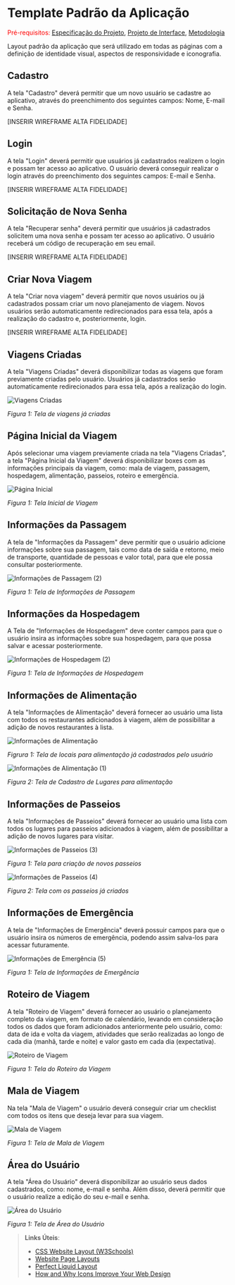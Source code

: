 # Template Padrão da Aplicação

<span style="color:red">Pré-requisitos: <a href="2-Especificação do Projeto.md"> Especificação do Projeto</a></span>, <a href="3-Projeto de Interface.md"> Projeto de Interface</a>, <a href="4-Metodologia.md"> Metodologia</a>

Layout padrão da aplicação que será utilizado em todas as páginas com a definição de identidade visual, aspectos de responsividade e iconografia.

## Cadastro
A tela "Cadastro" deverá permitir que um novo usuário se cadastre ao aplicativo, através do preenchimento dos seguintes campos: Nome, E-mail e Senha.

[INSERIR WIREFRAME ALTA FIDELIDADE]

## Login
A tela "Login" deverá permitir que usuários já cadastrados realizem o login e possam ter acesso ao aplicativo. O usuário deverá conseguir realizar o login através do preenchimento dos seguintes campos: E-mail e Senha.

[INSERIR WIREFRAME ALTA FIDELIDADE]

## Solicitação de Nova Senha
A tela "Recuperar senha" deverá permitir que usuários já cadastrados solicitem uma nova senha e possam ter acesso ao aplicativo. O usuário receberá um código de recuperação em seu email.

[INSERIR WIREFRAME ALTA FIDELIDADE]

## Criar Nova Viagem
A tela "Criar nova viagem" deverá permitir que novos usuários ou já cadastrados possam criar um novo planejamento de viagem. Novos usuários serão automaticamente redirecionados para essa tela, após a realização do cadastro e, posteriormente, login.

[INSERIR WIREFRAME ALTA FIDELIDADE]

## Viagens Criadas
A tela "Viagens Criadas" deverá disponibilizar todas as viagens que foram previamente criadas pelo usuário. Usuários já cadastrados serão automaticamente redirecionados para essa tela, após a realização do login.

![Viagens Criadas](https://github.com/ICEI-PUC-Minas-PMV-ADS/pmv-ads-2024-1-e3-proj-mov-t7-roteiriza/assets/127251265/09b558ef-a9de-4bbf-8d79-3e267ae4bf3d)

_Figura 1: Tela de viagens já criadas_

## Página Inicial da Viagem
Após selecionar uma viagem previamente criada na tela "Viagens Criadas", a tela "Página Inicial da Viagem" deverá disponibilizar boxes com as informações principais da viagem, como: mala de viagem, passagem, hospedagem, alimentação, passeios, roteiro e emergência.

![Página Inicial](https://github.com/ICEI-PUC-Minas-PMV-ADS/pmv-ads-2024-1-e3-proj-mov-t7-roteiriza/assets/127251265/a5c15408-4ae9-46ff-9610-33b03e37534f)

_Figura 1: Tela Inicial de Viagem_

## Informações da Passagem
A tela de "Informações da Passagem" deve permitir que o usuário adicione informações sobre sua passagem, tais como data de saída e retorno, meio de transporte, quantidade de pessoas e valor total, para que ele possa consultar posteriormente.

![Informações de Passagem (2)](https://github.com/ICEI-PUC-Minas-PMV-ADS/pmv-ads-2024-1-e3-proj-mov-t7-roteiriza/assets/127251265/1088edb8-6235-4f2c-8c91-fa306a37c13a)

_Figura 1: Tela de Informações de Passagem_


## Informações da Hospedagem
A Tela de "Informações de Hospedagem" deve conter campos para que o usuário insira as informações sobre sua hospedagem, para que possa salvar e acessar posteriormente.

![Informações de Hospedagem (2)](https://github.com/ICEI-PUC-Minas-PMV-ADS/pmv-ads-2024-1-e3-proj-mov-t7-roteiriza/assets/127251265/514edd10-4579-4820-9997-837aa409a8bf)

_Figura 1: Tela de Informações de Hospedagem_

## Informações de Alimentação
A tela "Informações de Alimentação" deverá fornecer ao usuário uma lista com todos os restaurantes adicionados à viagem, além de possibilitar a adição de novos restaurantes à lista.

![Informações de Alimentação](https://github.com/ICEI-PUC-Minas-PMV-ADS/pmv-ads-2024-1-e3-proj-mov-t7-roteiriza/assets/127251265/3bfa2da5-2399-4fd1-87d4-20ba1cec9ff4)

_Figrura 1: Tela de locais para alimentação já cadastrados pelo usuário_

![Informações de Alimentação (1)](https://github.com/ICEI-PUC-Minas-PMV-ADS/pmv-ads-2024-1-e3-proj-mov-t7-roteiriza/assets/127251265/a2502a1a-f09d-448f-b113-dd0cfae4ae76)

_Figura 2: Tela de Cadastro de Lugares para alimentação_

## Informações de Passeios
A tela "Informações de Passeios" deverá fornecer ao usuário uma lista com todos os lugares para passeios adicionados à viagem, além de possibilitar a adição de novos lugares para visitar.

![Informações de Passeios (3)](https://github.com/ICEI-PUC-Minas-PMV-ADS/pmv-ads-2024-1-e3-proj-mov-t7-roteiriza/assets/127251265/3f18f505-4827-4c6f-9f0c-626dac91b4ab)

_Figura 1: Tela para criação de novos passeios_

![Informações de Passeios (4)](https://github.com/ICEI-PUC-Minas-PMV-ADS/pmv-ads-2024-1-e3-proj-mov-t7-roteiriza/assets/127251265/e218665d-b9e5-4684-b96d-5737aeb6331f)

_Figura 2: Tela com os passeios já criados_


## Informações de Emergência
A tela de "Informações de Emergência" deverá possuir campos para que o usuário insira os números de emergência, podendo assim salva-los para acessar futuramente.

![Informações de Emergência (5)](https://github.com/ICEI-PUC-Minas-PMV-ADS/pmv-ads-2024-1-e3-proj-mov-t7-roteiriza/assets/127251265/d093758c-300a-41bb-a33b-8d8443b205a6)


_Figura 1: Tela de Informações de Emergência_

## Roteiro de Viagem
A tela "Roteiro de Viagem" deverá fornecer ao usuário o planejamento completo da viagem, em formato de calendário, levando em consideração todos os dados que foram adicionados anteriormente pelo usuário, como: data de ida e volta da viagem, atividades que serão realizadas ao longo de cada dia (manhã, tarde e noite) e valor gasto em cada dia (expectativa).

![Roteiro de Viagem](https://github.com/ICEI-PUC-Minas-PMV-ADS/pmv-ads-2024-1-e3-proj-mov-t7-roteiriza/assets/127251265/8c48bc9b-c47f-4724-9e7e-a2d61d3e292d)

_Figura 1: Tela do Roteiro da Viagem_

## Mala de Viagem
Na tela "Mala de Viagem" o usuário deverá conseguir criar um checklist com todos os itens que deseja levar para sua viagem.

![Mala de Viagem](https://github.com/ICEI-PUC-Minas-PMV-ADS/pmv-ads-2024-1-e3-proj-mov-t7-roteiriza/assets/127251265/ea6fc7f5-35f2-4715-b29c-2f43781e2ffe)

_Figura 1: Tela de Mala de Viagem_


## Área do Usuário
A tela "Área do Usuário" deverá disponibilizar ao usuário seus dados cadastrados, como: nome, e-mail e senha. Além disso, deverá permitir que o usuário realize a edição do seu e-mail e senha.

![Área do Usuário](https://github.com/ICEI-PUC-Minas-PMV-ADS/pmv-ads-2024-1-e3-proj-mov-t7-roteiriza/assets/127251265/384cb3ab-29e4-415a-b419-d9367d3de98d)

_Figura 1: Tela de Área do Usuário_




> **Links Úteis**:
>
> - [CSS Website Layout (W3Schools)](https://www.w3schools.com/css/css_website_layout.asp)
> - [Website Page Layouts](http://www.cellbiol.com/bioinformatics_web_development/chapter-3-your-first-web-page-learning-html-and-css/website-page-layouts/)
> - [Perfect Liquid Layout](https://matthewjamestaylor.com/perfect-liquid-layouts)
> - [How and Why Icons Improve Your Web Design](https://usabilla.com/blog/how-and-why-icons-improve-you-web-design/)
